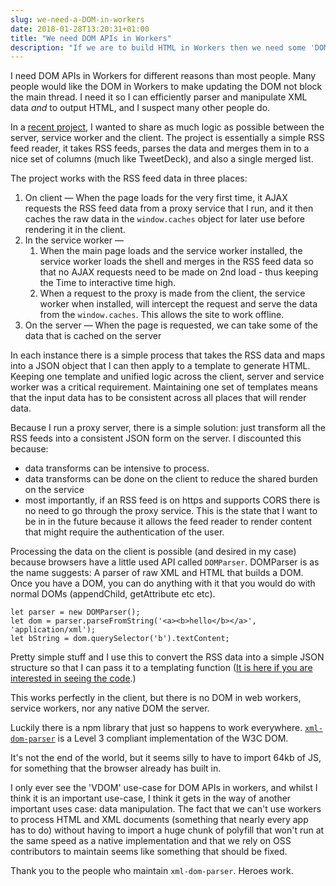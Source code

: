 ```yaml
---
slug: we-need-a-DOM-in-workers
date: 2018-01-28T13:20:31+01:00
title: "We need DOM APIs in Workers"
description: "If we are to build HTML in Workers then we need some 'DOM' in them."
---
```


I need DOM APIs in Workers for different reasons than most people. Many people
would like the DOM in Workers to make updating the DOM not block the main
thread. I need it so I can efficiently parser and manipulate XML data _and_ to
output HTML, and I suspect many other people do.

In a [recent project](https://webgdedeck.com/), I wanted to share as much logic
as possible between the server, service worker and the client. The project is
essentially a simple RSS feed reader, it takes RSS feeds, parses the data and
merges them in to a nice set of columns (much like TweetDeck), and also a single
merged list.

The project works with the RSS feed data in three places:

1. On client &mdash; When the page loads for the very first time, it AJAX
   requests the RSS feed data from a proxy service that I run, and it then
   caches the raw data in the `window.caches` object for later use before
   rendering it in the client.
2. In the service worker &mdash; 
   1. When the main page loads and the service worker installed, the service
      worker loads the shell and merges in the RSS feed data so that no AJAX
      requests need to be made on 2nd load - thus keeping the Time to
      interactive time high.
   1. When a request to the proxy is made from the client, the service worker
      when installed, will intercept the request and serve the data from the
      `window.caches`. This allows the site to work offline.
3. On the server &mdash; When the page is requested, we can take some of the
   data that is cached on the server 

In each instance there is a simple process that takes the RSS data and maps into
a JSON object that I can then apply to a template to generate HTML. Keeping one
template and unified logic across the client, server and service worker was a
critical requirement. Maintaining one set of templates means that the input data
has to be consistent across all places that will render data.

Because I run a proxy server, there is a simple solution: just transform all the
RSS feeds into a consistent JSON form on the server. I discounted this because:

* data transforms can be intensive to process.
* data transforms can be done on the client to reduce the shared burden on the
  service
* most importantly, if an RSS feed is on https and supports CORS there is no
  need to go through the proxy service. This is the state that I want to be in
  in the future because it allows the feed reader to render content that might
  require the authentication of the user.

Processing the data on the client is possible (and desired in my case) because
browsers have a little used API called `DOMParser`. DOMParser is as the name
suggests: A parser of raw XML and HTML that builds a DOM. Once you have a DOM,
you can do anything with it that you would do with normal DOMs (appendChild,
getAttribute etc etc).

```
let parser = new DOMParser();
let dom = parser.parseFromString('<a><b>hello</b></a>', 'application/xml');
let bString = dom.querySelector('b').textContent;
```

Pretty simple stuff and I use this to convert the RSS data into a simple JSON
structure so that I can pass it to a templating function ([It is here if you are
interested in seeing the
code](https://github.com/PaulKinlan/web-gdedeck/master/src/public/data/common.js).)

This works perfectly in the client, but there is no DOM in web workers, service
workers, nor any native DOM the server.

Luckily there is a npm library that just so happens to work everywhere.
[`xml-dom-parser`](https://npmjs.org/) is a Level 3 compliant implementation of
the W3C DOM.

It's not the end of the world, but it seems silly to have to import 64kb of JS,
for something that the browser already has built in.

I only ever see the 'VDOM' use-case for DOM APIs in workers, and whilst I think
it is an important use-case, I think it gets in the way of another important
uses case: data manipulation. The fact that we can't use workers to process HTML
and XML documents (something that nearly every app has to do) without having to
import a huge chunk of polyfill that won't run at the same speed as a native
implementation and that we rely on OSS contributors to maintain seems like
something that should be fixed.

Thank you to the people who maintain `xml-dom-parser`. Heroes work.